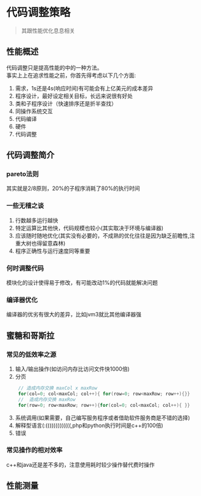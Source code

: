 # 代码调整策略
> 其跟性能优化息息相关

## 性能概述
代码调整只是提高性能的中的一种方法。  
事实上上在追求性能之前，你首先得考虑以下几个方面:

1. 需求，1s还是4s(响应时间)有可能会有上亿美元的成本差异
2. 程序设计，最好设定相关目标，长远来说很有好处
3. 类和子程序设计（快速排序还是折半查找）
4. 同操作系统交互
5. 代码编译
6. 硬件
7. 代码调整


## 代码调整简介

### pareto法则
其实就是2/8原则，20%的子程序消耗了80%的执行时间

### 一些无稽之谈
1. 行数越多运行越快
2. 特定运算比其他快，代码规模也较小(其实取决于环境与编译器)
3. 应该随时随地优化(其实没有必要的，不成熟的优化往往是因为缺乏前瞻性,注重大树也得留意森林)
4. 程序正确性与运行速度同等重要

### 何时调整代码
模块化的设计使得易于修改，有可能改动1%的代码就能解决问题

### 编译器优化
编译器的优劣有很大的差异，比如jvm3就比其他编译器强


## 蜜糖和哥斯拉

### 常见的低效率之源
1. 输入/输出操作(如访问内存比访问文件快1000倍)
2. 分页  
   ```java
    // 造成内存交换 maxCol x maxRow
    for(col=0; col<maxCol; col++){ for(row=0; row<maxRow; row++){}}
    //  造成内存交换 maxRow 
    for(row=0; row<maxRow; row++){for(col=0; col<maxCol; col++){ }}
   ```
3. 系统调用(如果需要，自己编写服务程序或者借助软件服务商是不错的选择)
4. 解释型语言(:(((((((((((((,php和python执行时间是c++的100倍)
5. 错误


### 常见操作的相对效率
c++和java还是差不多的，注意使用耗时较少操作替代费时操作


## 性能测量

